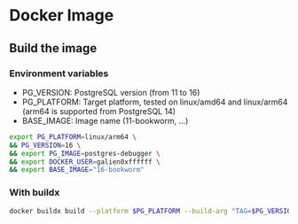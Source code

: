 # Docker Image

## Build the image

### Environment variables


* PG_VERSION: PostgreSQL version (from 11 to 16)
* PG_PLATFORM: Target platform, tested on linux/amd64 and linux/arm64 (arm64 is supported from PostgreSQL 14)
* BASE_IMAGE: Image name (11-bookworm, ...)


```bash
export PG_PLATFORM=linux/arm64 \
&& PG_VERSION=16 \
&& export PG_IMAGE=postgres-debugger \
&& export DOCKER_USER=galien0xffffff \
&& export BASE_IMAGE="16-bookworm" 
```

### With buildx

```bash
docker buildx build --platform $PG_PLATFORM --build-arg "TAG=$PG_VERSION" --build-arg "BASE_IMAGE=$BASE_IMAGE" -t "$DOCKER_USER/$PG_IMAGE:$PG_VERSION" .
```
